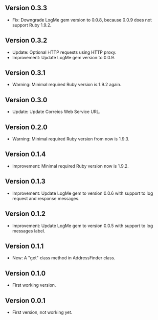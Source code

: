 ## Version 0.3.3
- Fix: Downgrade LogMe gem version to 0.0.8, because 0.0.9 does not support Ruby 1.9.2.

## Version 0.3.2
- Update: Optional HTTP requests using HTTP proxy.
- Improvement: Update LogMe gem version to 0.0.9.

## Version 0.3.1
- Warning: Minimal required Ruby version is 1.9.2 again.

## Version 0.3.0
- Update: Update Correios Web Service URL.

## Version 0.2.0
- Warning: Minimal required Ruby version from now is 1.9.3.

## Version 0.1.4
- Improvement: Minimal required Ruby version now is 1.9.2.

## Version 0.1.3
- Improvement: Update LogMe gem to version 0.0.6 with support to log request and response messages.

## Version 0.1.2
- Improvement: Update LogMe gem to version 0.0.5 with support to log messages label.

## Version 0.1.1
- New: A "get" class method in AddressFinder class.

## Version 0.1.0
- First working version.

## Version 0.0.1
- First version, not working yet.
